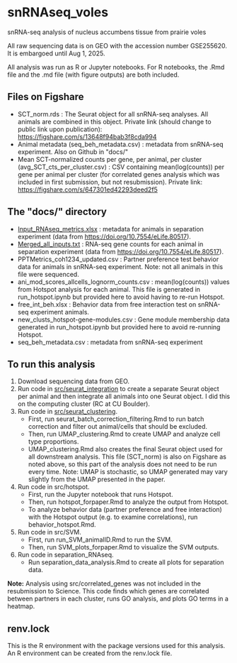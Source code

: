 # snRNAseq_voles
snRNA-seq analysis of nucleus accumbens tissue from prairie voles

All raw sequencing data is on GEO with the accession number GSE255620. It is embargoed until Aug 1, 2025. 

All analysis was run as R or Jupyter notebooks. For R notebooks, the .Rmd file and the .md file (with figure outputs) are both included. 

## Files on Figshare
- SCT_norm.rds : The Seurat object for all snRNA-seq analyses. All animals are combined in this object. Private link (should change to public link upon publication): https://figshare.com/s/13648f94bab3f8cda994
- Animal metadata (seq_beh_metadata.csv) : metadata from snRNA-seq experiment. Also on Github in "docs/"
- Mean SCT-normalized counts per gene, per animal, per cluster (avg_SCT_cts_per_cluster.csv) : CSV containing mean(log(counts)) per gene per animal per cluster (for correlated genes analysis which was included in first submission, but not resubmission). Private link: https://figshare.com/s/647301ed42293deed2f5

## The "docs/" directory
- [Input_RNAseq_metrics.xlsx](docs/Input_RNAseq_metrics.xlsx) : metadata for animals in separation experiment (data from https://doi.org/10.7554/eLife.80517).
- [Merged_all_inputs.txt](docs/Merged_all_inputs.txt) : RNA-seq gene counts for each animal in separation experiment (data from https://doi.org/10.7554/eLife.80517).
- PPTMetrics_coh1234_updated.csv : Partner preference test behavior data for animals in snRNA-seq experiment. Note: not all animals in this file were sequenced.
- ani_mod_scores_allcells_lognorm_counts.csv : mean(log(counts)) values from Hotspot analysis for each animal. This file is generated in run_hotspot.ipynb but provided here to avoid having to re-run Hotspot.
- free_int_beh.xlsx : Behavior data from free interaction test on snRNA-seq experiment animals.
- new_clusts_hotspot-gene-modules.csv : Gene module membership data generated in run_hotspot.ipynb but provided here to avoid re-running Hotspot.
- seq_beh_metadata.csv : metadata from snRNA-seq experiment

## To run this analysis
1. Download sequencing data from GEO.
2. Run code in [src/seurat_integration](src/seurat_integration) to create a separate Seurat object per animal and then integrate all animals into one Seurat object. I did this on the computing cluster (RC at CU Boulder).
3. Run code in [src/seurat_clustering](src/seurat_clustering).
   - First, run seurat_batch_correction_filtering.Rmd to run batch correction and filter out animal/cells that should be excluded.
   - Then, run UMAP_clustering.Rmd to create UMAP and analyze cell type proportions.
   - UMAP_clustering.Rmd also creates the final Seurat object used for all downstream analysis. This file (SCT_norm) is also on Figshare as noted above, so this part of the analysis does not need to be run every time. Note: UMAP is stochastic, so UMAP generated may vary slightly from the UMAP presented in the paper.
4. Run code in src/hotspot.
   - First, run the Jupyter notebook that runs Hotspot.
   - Then, run hotspot_forpaper.Rmd to analyze the output from Hotspot.
   - To analyze behavior data (partner preference and free interaction) with the Hotspot output (e.g. to examine correlations), run behavior_hotspot.Rmd.
5. Run code in src/SVM.
   - First, run run_SVM_animalID.Rmd to run the SVM.
   - Then, run SVM_plots_forpaper.Rmd to visualize the SVM outputs.
6. Run code in separation_RNAseq.
   - Run separation_data_analysis.Rmd to create all plots for separation data.

**Note:** Analysis using src/correlated_genes was not included in the resubmission to Science. This code finds which genes are correlated between partners in each cluster, runs GO analysis, and plots GO terms in a heatmap.

## renv.lock
This is the R environment with the package versions used for this analysis. An R environment can be created from the renv.lock file.




